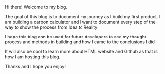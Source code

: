 Hi there! Welcome to my blog. 

The goal of this blog is to document my journey as I build my first product. I am building a carbon calculator and I want to document every step of the way to show the process from Idea to Reality

I hope this blog can be used for future developers to see my thought process and methods in building and how I came to the conclusions I did 

It will also be cool to learn more about HTML website and Github as that is how I am hosting this blog. 

Thanks and I hope you enjoy!

